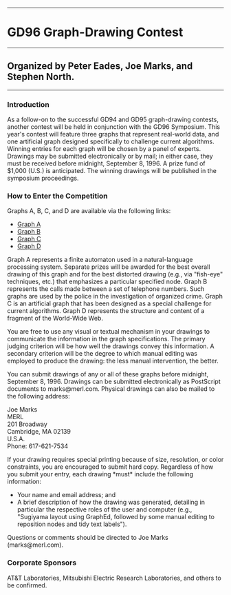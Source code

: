 <html>
<body>
<hr>
<h1>
GD96 Graph-Drawing Contest
</h1>
<hr>
<h2>
Organized by Peter Eades, Joe Marks, and Stephen North.
</h2>
<hr>

<h3> Introduction </h3>
As a follow-on to the successful GD94 and GD95 graph-drawing
contests, another contest will be held in conjunction with the
GD96 Symposium.  This year's contest will feature three graphs
that represent real-world data, and one artificial graph designed
specifically to challenge current algorithms.  Winning entries for each
graph will be chosen by a panel of experts.  Drawings may be
submitted electronically or by mail; in either case, they must
be received before midnight, September 8, 1996.  A prize fund
of $1,000 (U.S.) is anticipated.  The winning drawings will
be published in the symposium proceedings.

<h3> How to Enter the Competition </h3>
Graphs A, B, C, and D are available via the following links:
<UL>
<LI>  <A HREF="./A96.GPH">Graph A</A>
<LI>  <A HREF="./B96.GPH">Graph B</A>
<LI>  <A HREF="./C96.GPH">Graph C</A>
<LI>  <A HREF="./D96.GPH">Graph D</A>
</UL>
Graph A represents a finite automaton used in
a natural-language processing system.  Separate prizes will
be awarded for the best overall drawing of this graph and
for the best distorted drawing (e.g., via "fish-eye" techniques,
etc.) that emphasizes a particular specified node.
Graph B represents the calls made between a set of
telephone numbers.  Such graphs are used by the
police in the investigation of organized crime.
Graph C is an artificial graph that has been designed
as a special challenge for current algorithms.
Graph D represents the structure and content of
a fragment of the World-Wide Web.
<p>
You are free to use any visual or textual mechanism in your
drawings to communicate the information in the graph
specifications.  The primary judging criterion will be
how well the drawings convey this information.
A secondary criterion will be the degree to
which manual editing was employed to produce
the drawing: the less manual intervention, the better.
<p>
You can submit drawings of any or all of these graphs before
midnight, September 8, 1996.  Drawings can be submitted
electronically as PostScript documents to marks@merl.com.
Physical drawings can also be mailed to the following address:
	<p>
	Joe Marks <BR>
	MERL <BR>
	201 Broadway <BR>
	Cambridge, MA 02139 <BR>
	U.S.A. <BR>
	Phone: 617-621-7534 <BR>
	</p>
If your drawing requires special printing because of
size, resolution, or color constraints, you are encouraged
to submit hard copy.
Regardless of how you submit your entry, each drawing
*must* include the following information:
<UL>
<LI> Your name and email address; and
<LI> A brief description of how the drawing was generated,
     detailing in particular the respective roles of the
     user and computer (e.g., "Sugiyama layout using GraphEd,
     followed by some manual editing to reposition nodes
     and tidy text labels").
</UL>
Questions or comments should be directed to Joe Marks
(marks@merl.com).

<h3> Corporate Sponsors </h3>
AT&T Laboratories, Mitsubishi Electric Research Laboratories,
and others to be confirmed.

</body>
</html>

